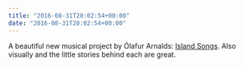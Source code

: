 ```yaml
---
title: "2016-08-31T20:02:54+00:00"
date: "2016-08-31T20:02:54+00:00"
---
```


A beautiful new musical project by Ólafur Arnalds: [Island Songs](http://www.islandsongs.is/location/onundarfjordur/). Also visually and the little stories behind each are great.
